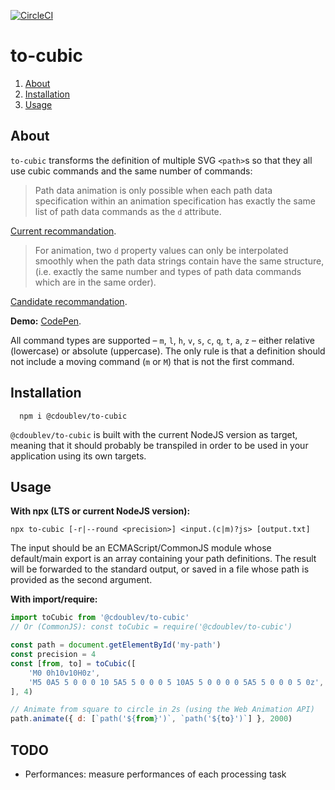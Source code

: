 
[![CircleCI](https://circleci.com/gh/creativewave/to-cubic.svg?style=svg)](https://circleci.com/gh/creativewave/to-cubic)

# to-cubic

1. [About](#about)
2. [Installation](#installation)
3. [Usage](#usage)

## About

`to-cubic` transforms the `d`efinition of multiple SVG `<path>`s so that they all use cubic commands and the same number of commands:

> Path data animation is only possible when each path data specification within an animation specification has exactly the same list of path data commands as the `d` attribute.

[Current recommandation](https://www.w3.org/TR/SVG11/paths.html#DAttribute).

> For animation, two `d` property values can only be interpolated smoothly when the path data strings contain have the same structure, (i.e. exactly the same number and types of path data commands which are in the same order).

[Candidate recommandation](https://svgwg.org/svg2-draft/paths.html#DProperty).

**Demo:** [CodePen](https://codepen.io/creative-wave/pen/qBBWdQO).

All command types are supported – `m`, `l`, `h`, `v`, `s`, `c`, `q`, `t`, `a`, `z` – either relative (lowercase) or absolute (uppercase). The only rule is that a definition should not include a moving command (`m` or `M`) that is not the first command.

## Installation

```shell
  npm i @cdoublev/to-cubic
```

`@cdoublev/to-cubic` is built with the current NodeJS version as target, meaning that it should probably be transpiled in order to be used in your application using its own targets.

## Usage

**With npx (LTS or current NodeJS version):**

```shell
npx to-cubic [-r|--round <precision>] <input.(c|m)?js> [output.txt]
```

The input should be an ECMAScript/CommonJS module whose default/main export is an array containing your path definitions. The result will be forwarded to the standard output, or saved in a file whose path is provided as the second argument.

**With import/require:**

```js
import toCubic from '@cdoublev/to-cubic'
// Or (CommonJS): const toCubic = require('@cdoublev/to-cubic')

const path = document.getElementById('my-path')
const precision = 4
const [from, to] = toCubic([
    'M0 0h10v10H0z',
    'M5 0A5 5 0 0 0 10 5A5 5 0 0 0 5 10A5 5 0 0 0 0 5A5 5 0 0 0 5 0z',
], 4)

// Animate from square to circle in 2s (using the Web Animation API)
path.animate({ d: [`path('${from}')`, `path('${to}')`] }, 2000)
```

## TODO

- Performances: measure performances of each processing task

